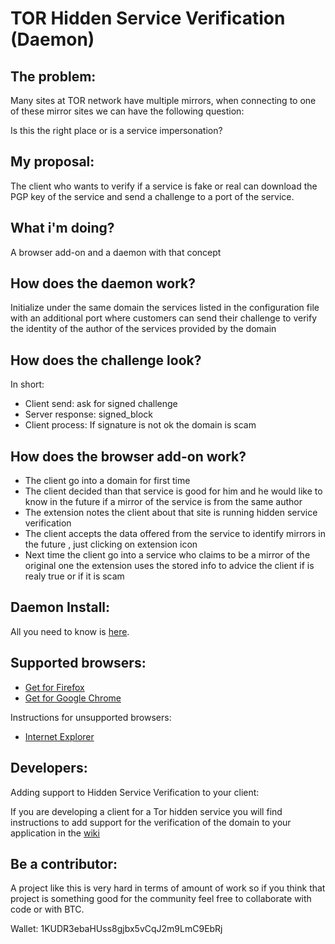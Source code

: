 # TOR Hidden Service Verification (Daemon)

## The problem:

Many sites at TOR network have multiple mirrors, when connecting to one of these mirror sites we can have the following question:

Is this the right place or is a service impersonation?

## My proposal:

The client who wants to verify if a service is fake or real can download the PGP key of the service and send a challenge to a port of the service.

## What i'm doing?

A browser add-on and a daemon with that concept

## How does the daemon work?

Initialize under the same domain the services listed in the configuration file with an additional port where customers can send their challenge to verify the identity of the author of the services provided by the domain

## How does the challenge look?

In short:

- Client send: ask for signed challenge
- Server response: signed_block
- Client process: If signature is not ok the domain is scam

## How does the browser add-on work?

- The client go into a domain for first time
- The client decided than that service is good for him and he would like to know in the future if a mirror of the service is from the same author
- The extension notes the client about that site is running hidden service verification
- The client accepts the data offered from the service to identify mirrors in the future , just clicking on extension icon
- Next time the client go into a service who claims to be a mirror of the original one the extension uses the stored info to advice the client if is realy true or if it is scam

## Daemon Install:

All you need to know is [here](https://github.com/arrase/TOR-Hidden-Service-Verification/wiki).

## Supported browsers:

* [Get for Firefox](https://github.com/arrase/Hidden-Service-Verification-WebExtension/releases)
* [Get for Google Chrome](https://github.com/arrase/Hidden-Service-Verification-WebExtension/releases)

Instructions for unsupported browsers:

* [Internet Explorer](https://github.com/arrase/TOR-Hidden-Service-Verification/wiki/Install-a-decent-browser)

## Developers: 

Adding support to Hidden Service Verification to your client:

If you are developing a client for a Tor hidden service you will find instructions to add support for the verification of the domain to your application in the [wiki](https://github.com/arrase/TOR-Hidden-Service-Verification/wiki)

## Be a contributor:

A project like this is very hard in terms of amount of work so if you think that project is something good for the community feel free to collaborate with code or with BTC.

Wallet: 1KUDR3ebaHUss8gjbx5vCqJ2m9LmC9EbRj
